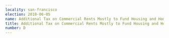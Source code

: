 ```yaml
---
locality: san-francisco
election: 2018-06-05
name: Additional Tax on Commercial Rents Mostly to Fund Housing and Homelessness Services
title: Additional Tax on Commercial Rents Mostly to Fund Housing and Homelessness Services
number: D
---
```

